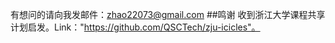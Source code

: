 有想问的请向我发邮件：zhao22073@gmail.com
##鸣谢
  收到浙江大学课程共享计划启发。Link："https://github.com/QSCTech/zju-icicles"。
